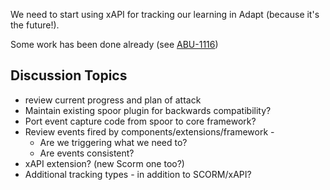 We need to start using xAPI for tracking our learning in Adapt (because it's the future!).

Some work has been done already (see [ABU-1116](https://adaptlearning.atlassian.net/browse/ABU-1116))

## Discussion Topics

* review current progress and plan of attack
* Maintain existing spoor plugin for backwards compatibility?
* Port event capture code from spoor to core framework?
* Review events fired by components/extensions/framework - 
  * Are we triggering what we need to? 
  * Are events consistent?
* xAPI extension? (new Scorm one too?)
* Additional tracking types - in addition to SCORM/xAPI?
